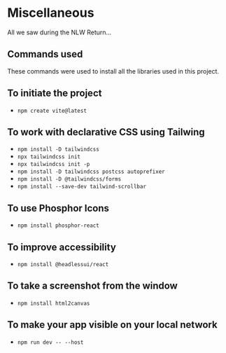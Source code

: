 # Miscellaneous

All we saw during the NLW Return...

## Commands used

These commands were used to install all the libraries used in this project.

## To initiate the project

- `npm create vite@latest`

## To work with declarative CSS using Tailwing

- `npm install -D tailwindcss`
- `npx tailwindcss init`
- `npx tailwindcss init -p`
- `npm install -D tailwindcss postcss autoprefixer`
- `npm install -D @tailwindcss/forms`
- `npm install --save-dev tailwind-scrollbar`

## To use Phosphor Icons

- `npm install phosphor-react`

## To improve accessibility

- `npm install @headlessui/react`

## To take a screenshot from the window

- `npm install html2canvas`

## To make your app visible on your local network

- `npm run dev -- --host`
